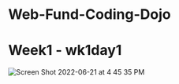 # Web-Fund-Coding-Dojo


<h1>Week1 - wk1day1</h1>

![Screen Shot 2022-06-21 at 4 45 35 PM](https://user-images.githubusercontent.com/103080113/174916509-048884b8-e7a4-47ad-b846-82087eeb0df5.png)
